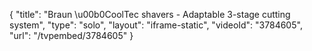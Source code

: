 {
    "title": "Braun \u00b0CoolTec shavers - Adaptable 3-stage cutting system",
    "type": "solo",
    "layout": "iframe-static",
    "videoId": "3784605",
    "url": "\/tvpembed\/3784605"
}
